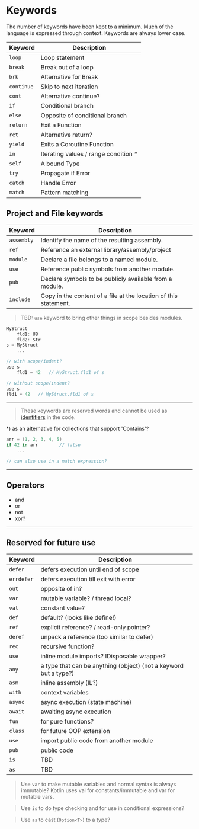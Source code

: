 # Keywords

The number of keywords have been kept to a minimum. Much of the language is expressed through context. Keywords are always lower case.

| Keyword | Description
|--|--
| `loop` | Loop statement
| `break` | Break out of a loop
| `brk` | Alternative for Break
| `continue` | Skip to next iteration
| `cont` | Alternative continue?
| `if` | Conditional branch
| `else` | Opposite of conditional branch
| `return` | Exit a Function
| `ret` | Alternative return?
| `yield` | Exits a Coroutine Function
| `in` | Iterating values / range condition *
| `self` | A bound Type
| `try` | Propagate if Error
| `catch` | Handle Error
| `match` | Pattern matching

## Project and File keywords

| Keyword | Description
|--|--
| `assembly` | Identify the name of the resulting assembly.
| `ref` | Reference an external library/assembly/project
| `module` | Declare a file belongs to a named module.
| `use` | Reference public symbols from another module.
| `pub` | Declare symbols to be publicly available from a module.
| `include` | Copy in the content of a file at the location of this statement.

> TBD: `use` keyword to bring other things in scope besides modules.

```csharp
MyStruct
    fld1: U8
    fld2: Str
s = MyStruct
    ...

// with scope/indent?
use s
    fld1 = 42   // MyStruct.fld1 of s

// without scope/indent?
use s
fld1 = 42   // MyStruct.fld1 of s
```

---

> These keywords are reserved words and cannot be used as [identifiers](identifiers.md) in the code.

*) as an alternative for collections that support 'Contains'?

```csharp
arr = (1, 2, 3, 4, 5)
if 42 in arr        // false
    ...

// can also use in a match expression?
```

---

## Operators

- and
- or
- not
- xor?

---

## Reserved for future use

| Keyword | Description
| -- | --
| `defer` | defers execution until end of scope
| `errdefer` | defers execution till exit with error
| `out` | opposite of in?
| `var` | mutable variable? / thread local?
| `val` | constant value?
| `def` | default? (looks like define!)
| `ref` | explicit reference? / read-only pointer?
| `deref` | unpack a reference (too similar to defer)
| `rec` | recursive function?
| `use` | inline module imports? IDisposable wrapper?
| `any` | a type that can be anything (object) (not a keyword but a type?)
| `asm` | inline assembly (IL?)
| `with` | context variables
| `async` | async execution (state machine)
| `await` | awaiting async execution
| `fun` | for pure functions?
| `class` | for future OOP extension
| `use` | import public code from another module
| `pub` | public  code
| `is` | TBD
| `as` | TBD

> Use `var` to make mutable variables and normal syntax is always immutable?
Kotlin uses val for constants/immutable and var for mutable vars.

> Use `is` to do type checking and for use in conditional expressions?

> Use `as` to cast (`Option<T>`) to a type?
